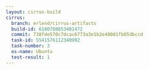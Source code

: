 ```yaml
---
layout: cirrus-build
cirrus:
  branch: erlend/cirrus-artifacts
  build-id: 6180708853481472
  commit: 738fde570c7dcac6773a3e1b2e40001fb85dbccd
  task-id: 5541576112340992
  task-number: 3
  os-name: Ubuntu
  test-result: 1
---
```

